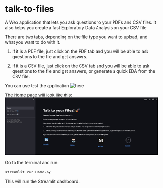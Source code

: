 # talk-to-files
A Web application that lets you ask questions to your PDFs and CSV files. It also helps you create a fast Exploratory Data Analysis on your CSV file


There are two tabs, depending on the file type you want to upload, and what you want to do with it.

1. If it is a PDF file, just click on the PDF tab and you will be able to ask questions to the file and get answers.

2. If it is a CSV file, just click on the CSV tab and you will be able to ask questions to the file and get answers, or generate a quick EDA from the CSV file.

You can use test the application ![here](https://talk-to-your-files-sca.streamlit.app/)

The Home page will look like this:
![Home](https://github.com/Sebasc322/talk-to-files/blob/main/Home.jpg)


Go to the terminal and run:
```python 
streamlit run Home.py
```

This will run the Streamlit dashboard.
